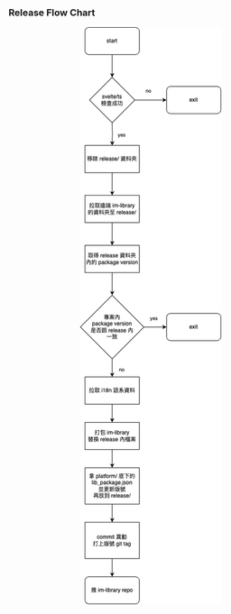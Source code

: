 ### Release Flow Chart

<div align='center'>

![release flow](./images/release%20flow.drawio.png)

</div>